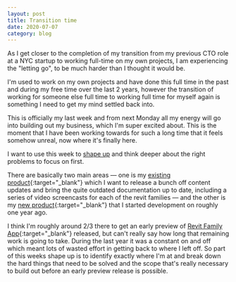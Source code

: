 ```yaml
---
layout: post
title: Transition time
date: 2020-07-07
category: blog
---
```


As I get closer to the completion of my transition from my previous CTO role at a NYC startup to working full-time on my own projects, I am experiencing the "letting go", to be much harder than I thought it would be.

I'm used to work on my own projects and have done this full time in the past and during my free time over the last 2 years, however the transition of working for someone else full time to working full time for myself again is something I need to get my mind settled back into.

This is officially my last week and from next Monday all my energy will go into building out my business, which I'm super excited about. This is the moment that I have been working towards for such a long time that it feels somehow unreal, now where it's finally here.

I want to use this week to [shape up](https://basecamp.com/shapeup) and think deeper about the right problems to focus on first.

There are basically two main areas — one is my [existing product](https://revit-content.com){:target="_blank"} which I want to release a bunch off content updates and bring the quite outdated documentation up to date, including a series of video screencasts for each of the revit families — and the other is my [new product](https://revitfamily.app){:target="_blank"} that I started development on roughly one year ago.

I think I'm roughly around 2/3 there to get an early preview of [Revit Family App](https://revitfamily.app){:target="_blank"} released, but can't really say how long that remaining work is going to take. During the last year it was a constant on and off which meant lots of wasted effort in getting back to where I left off. So part of this weeks shape up is to identify exactly where I'm at and break down the hard things that need to be solved and the scope that's really necessary to build out before an early preview release is possible.